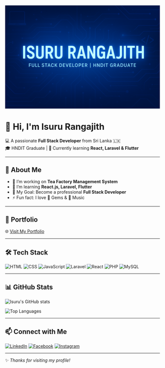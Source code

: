 <!-- Clickable Banner -->
[![Banner](https://raw.githubusercontent.com/IsuruRangajith/IsuruRangajith/main/banner.png)](https://isururangajith.github.io/portfolio-J-I-R-Jayathunga/)

# 👋 Hi, I'm Isuru Rangajith  

💻 A passionate **Full Stack Developer** from Sri Lanka 🇱🇰  
🎓 HNDIT Graduate | 🌱 Currently learning **React, Laravel & Flutter**  

---

## 🚀 About Me
- 🔭 I’m working on **Tea Factory Management System**
- 🌱 I’m learning **React.js, Laravel, Flutter**
- 🎯 My Goal: Become a professional **Full Stack Developer**
- ⚡ Fun fact: I love 💎 Gems & 🎵 Music

---

## 🔗 Portfolio
🌐 [Visit My Portfolio](https://isururangajith.github.io/portfolio-J-I-R-Jayathunga/)  

---

## 🛠️ Tech Stack
![HTML](https://img.shields.io/badge/HTML-orange?style=for-the-badge&logo=html5&logoColor=white)
![CSS](https://img.shields.io/badge/CSS-blue?style=for-the-badge&logo=css3&logoColor=white)
![JavaScript](https://img.shields.io/badge/JavaScript-yellow?style=for-the-badge&logo=javascript&logoColor=black)
![Laravel](https://img.shields.io/badge/Laravel-red?style=for-the-badge&logo=laravel&logoColor=white)
![React](https://img.shields.io/badge/React-61DAFB?style=for-the-badge&logo=react&logoColor=black)
![PHP](https://img.shields.io/badge/PHP-777BB4?style=for-the-badge&logo=php&logoColor=white)
![MySQL](https://img.shields.io/badge/MySQL-4479A1?style=for-the-badge&logo=mysql&logoColor=white)

---

## 📊 GitHub Stats
![Isuru's GitHub stats](https://github-readme-stats.vercel.app/api?username=IsuruRangajith&show_icons=true&theme=radical)

![Top Languages](https://github-readme-stats.vercel.app/api/top-langs/?username=IsuruRangajith&layout=compact&theme=tokyonight)

---

## 📫 Connect with Me
[![LinkedIn](https://img.shields.io/badge/LinkedIn-blue?style=for-the-badge&logo=linkedin&logoColor=white)](https://linkedin.com/in/hhhh)
[![Facebook](https://img.shields.io/badge/Facebook-1877F2?style=for-the-badge&logo=facebook&logoColor=white)](https://facebook.com/hhh)
[![Instagram](https://img.shields.io/badge/Instagram-E4405F?style=for-the-badge&logo=instagram&logoColor=white)](https://instagram.com/YOUR-LINK)

---

✨ _Thanks for visiting my profile!_  


<!--
**IsuruRangajith/IsuruRangajith** is a ✨ _special_ ✨ repository because its `README.md` (this file) appears on your GitHub profile.

Here are some ideas to get you started:

- 🔭 I’m currently working on ...
- 🌱 I’m currently learning ...
- 👯 I’m looking to collaborate on ...
- 🤔 I’m looking for help with ...
- 💬 Ask me about ...
- 📫 How to reach me: ...
- 😄 Pronouns: ...
- ⚡ Fun fact: ...
-->
